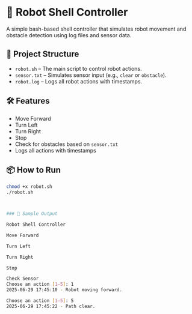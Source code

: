 # 🤖 Robot Shell Controller

A simple bash-based shell controller that simulates robot movement and obstacle detection using log files and sensor data.

## 📂 Project Structure

- `robot.sh` – The main script to control robot actions.
- `sensor.txt` – Simulates sensor input (e.g., `clear` or `obstacle`).
- `robot.log` – Logs all robot actions with timestamps.

## 🛠️ Features

- Move Forward
- Turn Left
- Turn Right
- Stop
- Check for obstacles based on `sensor.txt`
- Logs all actions with timestamps

## 📦 How to Run

```bash
chmod +x robot.sh
./robot.sh



### 🧪 Sample Output

Robot Shell Controller

Move Forward

Turn Left

Turn Right

Stop

Check Sensor
Choose an action [1–5]: 1
2025-06-29 17:45:10 - Robot moving forward.

Choose an action [1–5]: 5
2025-06-29 17:45:22 - Path clear.
```

